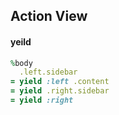 ## Action View

#### yeild

```ruby
%body
  .left.sidebar
= yield :left .content
= yield .right.sidebar
= yield :right
```



